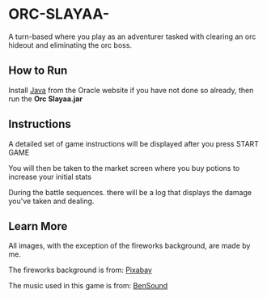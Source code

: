 # ORC-SLAYAA-
A turn-based where you play as an adventurer tasked with clearing an orc hideout and eliminating the orc boss. 

## How to Run
Install [Java](https://www.java.com/en/download/) from the Oracle website if you have not done so already, then run the **Orc Slayaa.jar**

## Instructions
A detailed set of game instructions will be displayed after you press START GAME

You will then be taken to the market screen where you buy potions to increase your initial stats

During the battle sequences. there will be a log that displays the damage you've taken and dealing.


## Learn More

All images, with the exception of the fireworks background, are made by me.

The fireworks background is from: [Pixabay](www.pixabay.com)

The music used in this game is from: [BenSound](www.bensound.com)

